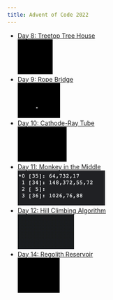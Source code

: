 ```yaml
---
title: Advent of Code 2022
---
```


* [Day 8: Treetop Tree House\
​<img src="day/8/forest.gif" height="80">](day/8/)
* [Day 9: Rope Bridge\
​<img src="day/9/snake.gif" height="80">](day/9/)
* [Day 10: Cathode-Ray Tube\
​<img src="day/10/crt.gif" height="80">](day/10/)
* [Day 11: Monkey in the Middle​\
<img src="day/11/shuffle.png" height="80">](day/11/)
* [Day 12: Hill Climbing Algorithm​\
<img src="day/12/climb.gif" height="80">](day/12/)
* [Day 14: Regolith Reservoir\
<img src="day/14/sand.gif" height="80">](day/14/)
